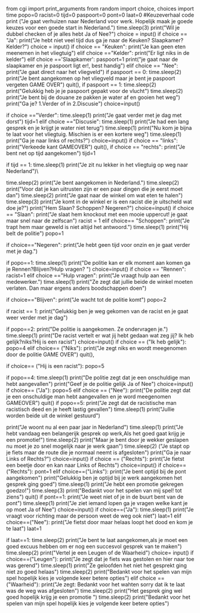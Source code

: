 from cgi import print_arguments
from random import choice, choices
import time
popo=0
racist=0
tijd=0
paspoort=0
pont=0
laat=0
#Keuzeverhaal code
print ("Je gaat verhuizen naar Nederland voor werk. Hopelijk maak je goede keuzes voor een goede start in Nederland.")
time.sleep(3)
print("Wil je dubbel checken of je alles hebt Ja of Nee?")
choice = input()
if choice == "Ja":
    print("Je hebt niet veel tijd dus ga je naar de Keuken? Slaapkamer? Kelder?")
    choice = input()
    if choice == "Keuken":
     print("Je kan geen eten meenemen in het vliegtuig")
    elif choice =="Kelder":
     print("Er ligt niks in de kelder") 
    elif choice =='Slaapkamer':
        paspoort=1
        print("je gaat naar de slaapkamer en je paspoort ligt er!, best handig")
elif choice == "Nee":
  print("Je gaat direct naar het vliegveld")
if paspoort == 0:
    time.sleep(2)
    print("Je bent aangekomen op het vliegveld maar je bent je paspoort vergeten GAME OVER")
    quit(),
if paspoort == 1:
    time.sleep(2)
    print("Gelukkig heb je je paspoort gepakt voor de vlucht")
    time.sleep(2)
    print("Je bent bij de douane ze pakken je water af en gooien het weg")
    print("Ga je? 1.Verder of in 2.Discusie")
    choice=input()
   
if choice =="Verder":
    time.sleep(1)
    print("Je gaat verder met je dag met dorst")
    tijd=1
elif choice =="Discusie":
    time.sleep(1)
    print("Je had een lang gesprek en je krijgt je water niet terug")
    time.sleep(1)
    print("Nu kom je bijna te laat voor het vliegtuig. Mischien is er een kortere weg")
    time.sleep(1)
    print("Ga je naar links of rechts?")
    choice=input()
if choice == "links":
    print("Verkeede kant GAMEOVER")
    quit(),
if choice == "rechts":
    print("Je bent net op tijd aangekomen")
    tijd=1

if tijd == 1:
 time.sleep(1)
 print("Je zit nu lekker in het vliegtuig op weg naar Nederland")\

time.sleep(2)
print("Je bent aangekomen in Nederland.")
time.sleep(2)
print("Voor dat je kan uitrusten zijn er een paar dingen die je eerst moet dan")
time.sleep(2)
print("Je gaat naar de winkel om wat eten te halen")
time.sleep(3)
print("Je komt in de winkel er is een racist die je uitscheld wat doe je?")
print("Hem Slaan? Schoppen? Negeren?")
choice=input()
if choice == "Slaan":
 print("Je slaat hem knockout met een mooie uppercut! je gaat maar snel naar de zelfscan")
 racist = 1
elif choice== "Schoppen": 
    print("Je trapt hem maar geweld is niet altijd het antwoord.")
    time.sleep(1)
    print("Hij belt de politie") 
    popo=1

if choice=="Negeren":
    print("Je hebt geen tijd voor onzin en je gaat verder met je dag.") 


if popo==1:
    time.sleep(1)
    print("De politie kan er elk moment aan komen ga je Rennen?Blijven?Hulp vragen? ")
choice=input()
if choice == "Rennen":
    racist=1
elif choice =="Hulp vragen":
    print("Je vraagt hulp aan een medewerker.")
    time.sleep(1)
    print("Ze zegt dat jullie beide de winkel moeten verlaten. Dan maar ergens anders boodschappen doen")

if choice=="Blijven":
    print("Je wacht tot de politie komt")
    popo=2

if racist == 1:
    print("Gelukkig ben je weg gekomen van de racist en je gaat weer verder met je dag")

if popo==2:
 print("De politie is aangekomen. Ze ondervragen je.")
 time.sleep(1)
 print("De racist vertelt er wat jij hebt gedaan wat zeg jij? Ik heb gelijk?niks?Hij is een racist")
choice=input()
if choice == ("Ik heb gelijk"):
    popo=4
elif choice== ("Niks"):
    print("Je zegt niks en wordt meegenomen door de politie GAME OVER")
    quit(),

if choice== ("Hij is een racist"):
    popo=5

if popo==4:
    time.sleep(1)
    print("De politie zegt dat je een onschuldige man hebt aangevallen")
    print("Geef je de politie gelijk Ja of Nee")
    choice=input()
    if choice== ("Ja"):
     popo=5
    elif choice == ("Nee"):
     print("De politie zegt dat je een onschuldige man hebt aangevallen en je word meegenomen GAMEOVER") 
     quit()
if popo==5:
 print("Je zegt dat de racistische man racistisch deed en je heeft lastig gevallen")
 time.sleep(1)
 print("Jullie worden beide uit de winkel gestuurd")

print("Je woont nu al een paar jaar in Nederland")
time.sleep(1)
print("Je hebt vandaag een belangerijk gesprek op werk,Als het goed gaat krijg je een promotie!")
time.sleep(2)
print("Maar je bent door je wekker geslapen nu moet je zo snel mogelijk naar je werk gaan")
time.sleep(2)
("Je stapt op je fiets maar de route die je normaal neemt is afgesloten")
print("Ga je naar Links of Rechts?")
choice=input()
if choice == ("Rechts"):
    print("Je fietst een beetje door en kan naar Links of Rechts") 
    choice=input()
    if choice==("Rechts"):
        pont=1
elif choice==("Links"):
        print("Je bent optijd bij de pont aangekomen")
        print("Gelukkig ben je optijd bij je werk aangekomen het gesprek ging goed")
        time.sleep(1)
        print("Je hebt een promotie gekregen goedzo!")
        time.sleep(3)
        print("Bedankt voor het spelen van mij spel! tot ziens")
        quit()
if pont==1:
    print("Je weet niet of je in de buurt bent van de pont")
    time.sleep(1)
    print("Je ziet iemand lopen ga je vragen welke kant je op moet Ja of Nee")
    choice=input()
    if choice==("Ja"):
        time.sleep(1)
        print("Je vraagt voor richting maar de persoon weet de weg ook niet")
        laat=1
    elif choice==("Nee"):
        print("Je fietst door maar helaas loopt het dood en kom je te laat")
        laat=1

if laat==1:
    time.sleep(2)
    print("Je bent te laat aangekomen,als je moet een goed excuus hebben om er nog een succesvol gesprek van te maken")
    time.sleep(2)
    print("Vertel je een Leugen of de Waarheid")
    choice= input()
    if choice==("Leugen"):
        print("Je zegt dat je fiets was gestolen en hier naar toe was gerend")
        time.sleep(1)
        print("Ze geloofden het niet het gesprekt ging niet zo goed helaas")
        time.sleep(2)
        print("Bedankt voor het spelen van mijn spel hopelijk kies je volgende keer betere opties")
    elif choice == ("Waarheid"):
        print("Je zegt: Bedankt voor het wahten sorry dat ik te laat was de weg was afgesloten")
        time.sleep(2)
        print("Het gesprek ging wel goed hopelijk krijg je een promotie ")
        time.sleep(2)
        print("Bedankt voor het spelen van mijn spel hopelijk kies je volgende keer betere opties")
